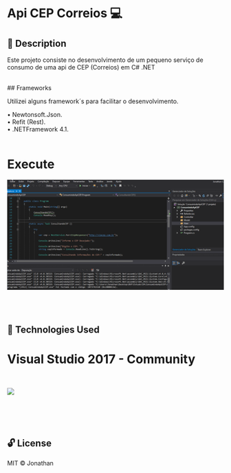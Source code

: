 # Api CEP Correios 💻

## 📝 Description 

Este projeto consiste no desenvolvimento de um pequeno serviço de consumo de uma api de CEP (Correios) em C# .NET

<br>
## Frameworks

Utilizei alguns framework´s para facilitar o desenvolvimento.

 • Newtonsoft.Json. <br>
 • Refit (Rest). <br>
 • .NETFramework 4.1.<br>
<br>

# Execute

![Screenshot](executadoApiCEP.gif)


<br><br>
## 🚀 Technologies Used 

# Visual Studio 2017 - Community 
<br>

![](https://img1.gratispng.com/20180328/spe/kisspng-net-framework-c-net-core-software-framework-mon-studio-5abb543b74c0d6.9500998315222262354782.jpg)

<br><br><br>

## 🔓 License 
MIT ©  Jonathan

